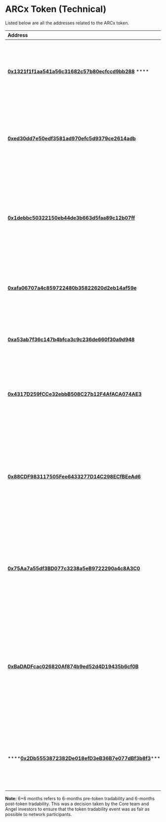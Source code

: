 # ARCx Token \(Technical\)

Listed below are all the addresses related to the ARCx token.

| **Address** | **Description** |
| :--- | :--- |
| [**0x1321f1f1aa541a56c31682c57b80ecfccd9bb288**](https://etherscan.io/address/0x1321f1f1aa541a56c31682c57b80ecfccd9bb288#code) **** | **Official ARCx Governance Token Address.** Minting capabilities controlled by the ARCx team |
| [**0xed30dd7e50edf3581ad970efc5d9379ce2614adb**](https://etherscan.io/address/0xed30dd7e50edf3581ad970efc5d9379ce2614adb) | **\(Old\) ARCx Governance Token** before 10,000:1 split authorized by Arcx Improvement Proposal-2 \(AIP-2\) |
| [**0x1debbc50322150eb44de3b663d5faa89c12b07ff**](https://etherscan.io/address/0x1debbc50322150eb44de3b663d5faa89c12b07ff) | **ARCx Emissions Distributor.** 19.1% of the supply goes to the community treasury, 15.5% to the core team & 5.41% to the original angel round**.** |
| [**0xafa06707a4c859722480b35822620d2eb14af59e**](https://etherscan.io/address/0xafa06707a4c859722480b35822620d2eb14af59e) | **Vested Phase 2 tokens** that will be distributed 6 months after the launch of the token. |
| [**0xa53ab7f36c147b4bfca3c9c236de660f30a9d948**](https://etherscan.io/address/0xa53ab7f36c147b4bfca3c9c236de660f30a9d948) | **Unsold Phase 2 tokens** that can be sold at the discretion of the ARCx team. |
| [**0x4317D259fCCe32ebbB508C27b12F4AfACA074AE3**](https://etherscan.io/address/0x4317D259fCCe32ebbB508C27b12F4AfACA074AE3) | **ARCx DAO Treasury Address.** Funds are voted on via Snapshot voting and executed via a multi-sig. |
| [**0x88CDF983117505Fee6433277D14C298ECfBEeAd6**](https://etherscan.io/address/0x88CDF983117505Fee6433277D14C298ECfBEeAd6) | **Vested Core team tokens.** Initial lock up for 6+6 months, vested continuously for 36 months after. Total 4 year vesting. 15.5% total, 1% allocated to $KERMAN holders \(see below\) |
| [**0x75Aa7a55df3BD077c3238a5eB9722290a4c8A3C0**](https://etherscan.io/address/0x75Aa7a55df3BD077c3238a5eB9722290a4c8A3C0) | **Vested Angel round tokens.** Initial lock up for 6+6 months, earned continuously via emissions for a total of 4 years. |
| [**0xBaDADFcac026820Af874b9ed52d4D19435b6cf0B**](https://etherscan.io/address/0xBaDADFcac026820Af874b9ed52d4D19435b6cf0B) | **Additional  Core team \(social token\) allocation.** 1% \(from the Core team 15.5%\) is distributed to $KERMAN holders. More details around claiming for this will be made in the coming months. |
| \*\*\*\*[**0x2Db5553872382De018efD3eB36B7e077dBf3b8f3**](https://etherscan.io/address/0x2Db5553872382De018efD3eB36B7e077dBf3b8f3)\*\*\*\* | **ARCx Growth Allocation Address.** Treasury allocation managed by the Llama team. [Details here.](https://forum.arcx.money/t/introducing-arcx-growth-allocation-i-deploy-treasury-productively/61) |

**Note:** 6+6 months refers to 6-months pre-token tradability and 6-months post-token tradability. This was a decision taken by the Core team and Angel investors to ensure that the token tradability event was as fair as possible to network participants.


